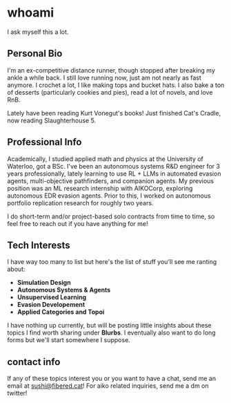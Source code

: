 # whoami
I ask myself this a lot. 

## Personal Bio

I'm an ex-competitive distance runner, though stopped after breaking my ankle a while back. I still love running now, just am not nearly as fast anymore. I crochet a lot, I like making tops and bucket hats. I also bake a ton of desserts (particularly cookies and pies), read a lot of novels, and love RnB. 

Lately have been reading Kurt Vonegut's books! Just finished Cat's Cradle, now reading Slaughterhouse 5.

## Professional Info

Academically, I studied applied math and physics at the University of Waterloo, got a BSc. I've been an autonomous systems R&D engineer for 3 years professionally, lately learning to use RL + LLMs in automated evasion agents, multi-objective pathfinders, and companion agents. My previous position was an ML research internship with AIKOCorp, exploring autonomous EDR evasion agents. Prior to this, I worked on autonomous portfolio replication research for roughly two years. 

I do short-term and/or project-based solo contracts from time to time, so feel free to reach out if you have anything for me!

## Tech Interests

I have way too many to list but here's the list of stuff you'll see me ranting about:

 - **Simulation Design**
 - **Autonomous Systems & Agents**
 - **Unsupervised Learning**
 - **Evasion Developement**
 - **Applied Categories and Topoi**

I have nothing up currently, but will be posting little insights about these topics I find worth sharing under **Blurbs**. I eventually also want to do long forms but we'll start somewhere I suppose.

## contact info

If any of these topics interest you or you want to have a chat, send me an email at [sushi@fibered.cat](mailto:sushi@fibered.cat)! For aiko related inquiries, send me a dm on twitter!
